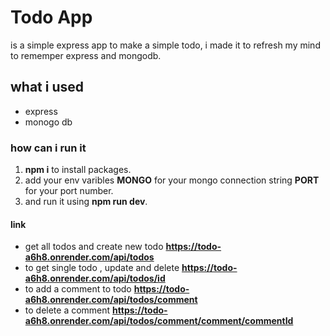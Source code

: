 # Todo App
is a simple express app to make a simple todo, i made it to refresh my mind to rememper express and mongodb.

## what i used
- express
- monogo db

### how can i run it
1. **npm i** to install packages.
2. add your env varibles **MONGO** for your mongo connection string **PORT** for your port number.
3. and run it using **npm run dev**.

#### link
- get all todos and create new todo **https://todo-a6h8.onrender.com/api/todos**
- to get single todo , update and delete **https://todo-a6h8.onrender.com/api/todos/id**
- to add a comment to todo **https://todo-a6h8.onrender.com/api/todos/comment**
- to delete a comment **https://todo-a6h8.onrender.com/api/todos/comment/comment/commentId** 


